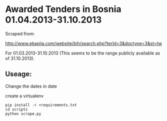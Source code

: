 Awarded Tenders in Bosnia 01.04.2013-31.10.2013
===============================================

Scraped from:

http://www.ekapija.com/website/bih/search.php?terId=3&doctype=3&st=tw

For 01.03.2013-31.10.2013 (This seems to be the range publicly available as
of 31.10.2013).

Useage:
-------

Change the dates in date

create a virtualenv
```
pip install -r <requirements.txt
cd scripts
python scrape.py
```

